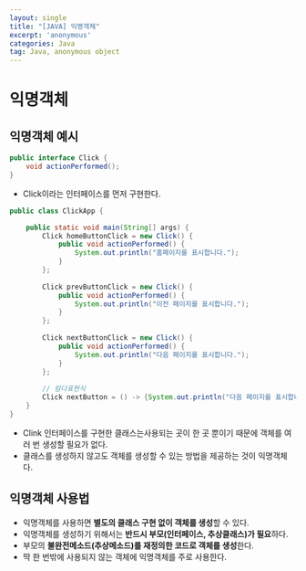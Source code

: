 ```yaml
---
layout: single
title: "[JAVA] 익명객체"
excerpt: 'anonymous'
categories: Java
tag: Java, anonymous object
---
```


# 익명객체

## 익명객체 예시
```java
public interface Click {
	void actionPerformed();
}
```

- Click이라는 인터페이스를 먼저 구현한다.

```java
public class ClickApp {

	public static void main(String[] args) {
		Click homeButtonClick = new Click() {
			public void actionPerformed() {
				System.out.println("홈페이지를 표시합니다.");
			}
		};
		
		Click prevButtonClick = new Click() {
			public void actionPerformed() {
				System.out.println("이전 페이지를 표시합니다.");
			}
		};
		
		Click nextButtonClick = new Click() {
			public void actionPerformed() {
				System.out.println("다음 페이지를 표시합니다.");
			}
		};
		
		// 람다표현식
		Click nextButton = () -> {System.out.println("다음 페이지를 표시합니다.");};
	}
}
```
- Clink 인터페이스를 구현한 클래스는사용되는 곳이 한 곳 뿐이기 때문에 객체를 여러 번 생성할 필요가 없다.
- 클래스를 생성하지 않고도 객체를 생성할 수 있는 방법을 제공하는 것이 익명객체다.

## 익명객체 사용법
- 익명객체를 사용하면 **별도의 클래스 구현 없이 객체를 생성**할 수 있다.
- 익명객체를 생성하기 위해서는 **반드시 부모(인터페이스, 추상클래스)가 필요**하다.
- 부모의 **불완전메소드(추상메소드)를 재정의한 코드로 객체를 생성**한다.
- 딱 한 번밖에 사용되지 않는 객체에 익명객체를 주로 사용한다.
